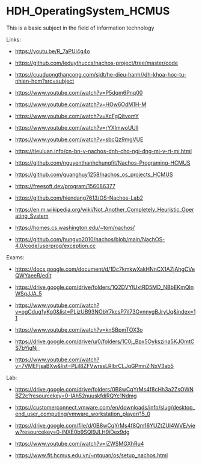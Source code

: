 # HDH_OperatingSystem_HCMUS
This is a basic subject in the field of information technology

Links:
* https://youtu.be/R_7aPUl4g4o

* https://github.com/leduythuccs/nachos-project/tree/master/code

* https://cuuduongthancong.com/sjdt/he-dieu-hanh//dh-khoa-hoc-tu-nhien-hcm?src=subject

* https://www.youtube.com/watch?v=P5dqm6Pnq00

* https://www.youtube.com/watch?v=HOw6OdM1H-M

* https://www.youtube.com/watch?v=XcFgQitvomY

* https://www.youtube.com/watch?v=rYXlmwoUUlI

* https://www.youtube.com/watch?v=sbcQz9mgVUE

* https://tieuluan.info/cn-bn-v-nachos-dnh-cho-ngi-dng-mi-v-rt-mi.html

* https://github.com/nguyenthanhchungfit/Nachos-Programing-HCMUS

* https://github.com/quanghuy1258/nachos_os_projects_HCMUS

* https://freesoft.dev/program/156086377

* https://github.com/hiendang7613/OS-Nachos-Lab2

* https://en.m.wikipedia.org/wiki/Not_Another_Completely_Heuristic_Operating_System

* https://homes.cs.washington.edu/~tom/nachos/

* https://github.com/hungvo2010/nachos/blob/main/NachOS-4.0/code/userprog/exception.cc


Exams:
* https://docs.google.com/document/d/1Dc7kmkwXakHNnCX1AZjAhgCVeQWYaeeR/edit

* https://drive.google.com/drive/folders/1Q2DVYlUxtRD5MD_NBbEKmQInWSqJJA_5

* https://www.youtube.com/watch?v=ogCdug1yKg0&list=PLjzUB93NObY7kcsP7iI73GvnnygBJryUq&index=11

* https://www.youtube.com/watch?v=knSBpmTOX3o

* https://drive.google.com/drive/u/0/folders/1C0j_Bpx5Oykszina5KJOmtCS7bYigNj_

* https://www.youtube.com/watch?v=7VMEFjsaBXw&list=PLjl8ZFVwrssLRlbrCLJqGPmnZlNxV3ab5

Lab:
* https://drive.google.com/drive/folders/0B8wCqYrMs4f8cHh3a2ZsOWNBZ2c?resourcekey=0-IAh52nuuskfdiRQYc1Ndmg

* https://customerconnect.vmware.com/en/downloads/info/slug/desktop_end_user_computing/vmware_workstation_player/15_0

* https://drive.google.com/file/d/0B8wCqYrMs4f8Qm16YUZtZUl4WVE/view?resourcekey=0-lNXE0b9SQI9JLH9iDex9dg

* https://www.youtube.com/watch?v=lZWSMGXhRu4

* https://www.fit.hcmus.edu.vn/~ntquan/os/setup_nachos.html

